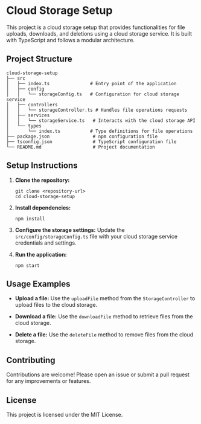 # Cloud Storage Setup

This project is a cloud storage setup that provides functionalities for file uploads, downloads, and deletions using a cloud storage service. It is built with TypeScript and follows a modular architecture.

## Project Structure

```
cloud-storage-setup
├── src
│   ├── index.ts               # Entry point of the application
│   ├── config
│   │   └── storageConfig.ts   # Configuration for cloud storage service
│   ├── controllers
│   │   └── storageController.ts # Handles file operations requests
│   ├── services
│   │   └── storageService.ts   # Interacts with the cloud storage API
│   └── types
│       └── index.ts           # Type definitions for file operations
├── package.json                # npm configuration file
├── tsconfig.json               # TypeScript configuration file
└── README.md                   # Project documentation
```

## Setup Instructions

1. **Clone the repository:**
   ```
   git clone <repository-url>
   cd cloud-storage-setup
   ```

2. **Install dependencies:**
   ```
   npm install
   ```

3. **Configure the storage settings:**
   Update the `src/config/storageConfig.ts` file with your cloud storage service credentials and settings.

4. **Run the application:**
   ```
   npm start
   ```

## Usage Examples

- **Upload a file:**
  Use the `uploadFile` method from the `StorageController` to upload files to the cloud storage.

- **Download a file:**
  Use the `downloadFile` method to retrieve files from the cloud storage.

- **Delete a file:**
  Use the `deleteFile` method to remove files from the cloud storage.

## Contributing

Contributions are welcome! Please open an issue or submit a pull request for any improvements or features.

## License

This project is licensed under the MIT License.